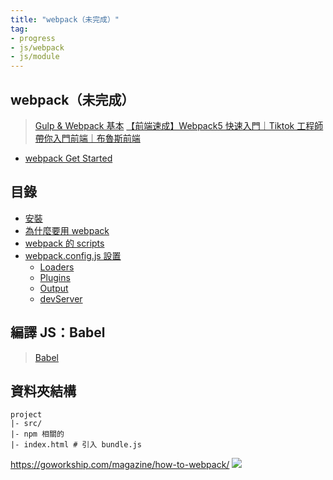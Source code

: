 ```yaml
---
title: "webpack（未完成）"
tag: 
- progress
- js/webpack
- js/module
---
```

## webpack（未完成）
>[Gulp & Webpack 基本](https://qiita.com/annaaida/items/f2c372000e8358ea8d8f)
>[【前端速成】Webpack5 快速入門｜Tiktok 工程師帶你入門前端｜布魯斯前端](https://youtu.be/uP6KTupfyIw)


- [webpack Get Started](webpack%20Get%20Started.md)


## 目錄
- [安裝](安裝.md)
- [為什麼要用 webpack](為什麼要用%20webpack.md)
- [webpack 的 scripts](webpack%20的%20scripts.md)
- [webpack.config.js 設置](webpack.config.js%20設置.md)
	- [Loaders](Loaders.md)
	- [Plugins](Plugins.md)
	- [Output](Output.md)
	- [devServer](devServer.md)


## 編譯 JS：Babel
>[Babel](Babel.md)






## 資料夾結構
```shell
project
|- src/
|- npm 相關的
|- index.html # 引入 bundle.js
```






https://goworkship.com/magazine/how-to-webpack/
![](https://i0.wp.com/goworkship.com/magazine/app/uploads/2018/09/before-2.png?resize=840%2C473&ssl=1)


